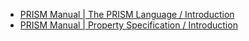 - [PRISM Manual | The PRISM Language / Introduction](https://www.prismmodelchecker.org/manual/ThePRISMLanguage/Introduction)
- [PRISM Manual | Property Specification / Introduction](https://www.prismmodelchecker.org/manual/PropertySpecification/Introduction)
